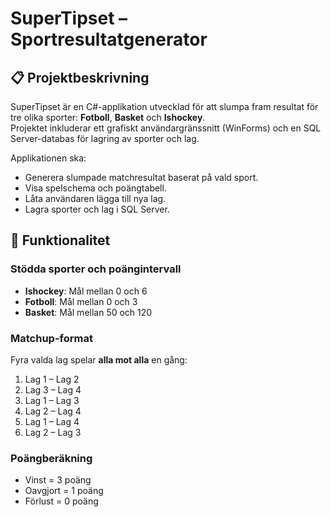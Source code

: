 # SuperTipset – Sportresultatgenerator


## 📋 Projektbeskrivning
SuperTipset är en C#-applikation utvecklad för att slumpa fram resultat för tre olika sporter: **Fotboll**, **Basket** och **Ishockey**.  
Projektet inkluderar ett grafiskt användargränssnitt (WinForms) och en SQL Server-databas för lagring av sporter och lag.

Applikationen ska:
- Generera slumpade matchresultat baserat på vald sport.
- Visa spelschema och poängtabell.
- Låta användaren lägga till nya lag.
- Lagra sporter och lag i SQL Server.


## 🎯 Funktionalitet

### Stödda sporter och poängintervall
- **Ishockey**: Mål mellan 0 och 6
- **Fotboll**: Mål mellan 0 och 3
- **Basket**: Mål mellan 50 och 120

### Matchup-format
Fyra valda lag spelar **alla mot alla** en gång:
1. Lag 1 – Lag 2  
2. Lag 3 – Lag 4  
3. Lag 1 – Lag 3  
4. Lag 2 – Lag 4  
5. Lag 1 – Lag 4  
6. Lag 2 – Lag 3

### Poängberäkning
- Vinst = 3 poäng  
- Oavgjort = 1 poäng  
- Förlust = 0 poäng


